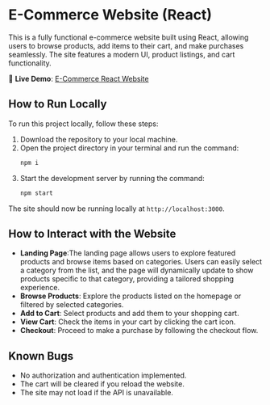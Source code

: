 
# E-Commerce Website (React)

This is a fully functional e-commerce website built using React, allowing users to browse products, add items to their cart, and make purchases seamlessly. The site features a modern UI, product listings, and cart functionality.

🔗 **Live Demo**: [E-Commerce React Website](https://e-commerce-react-two-psi.vercel.app/)

## How to Run Locally

To run this project locally, follow these steps:

1. Download the repository to your local machine.
2. Open the project directory in your terminal and run the command:
   ```bash
   npm i
   ```
3. Start the development server by running the command:
   ```bash
   npm start
   ```

The site should now be running locally at `http://localhost:3000`.

## How to Interact with the Website

- **Landing Page**:The landing page allows users to explore featured products and browse items based on categories. Users can easily select a category from the list, and the page will dynamically update to show products specific to that category, providing a tailored shopping experience.
- **Browse Products**: Explore the products listed on the homepage or filtered by selected categories.
- **Add to Cart**: Select products and add them to your shopping cart.
- **View Cart**: Check the items in your cart by clicking the cart icon.
- **Checkout**: Proceed to make a purchase by following the checkout flow.


## Known Bugs

- No authorization and authentication implemented.
- The cart will be cleared if you reload the website.
- The site may not load if the API is unavailable.


